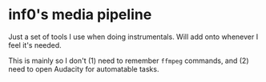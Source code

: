 # inf0's media pipeline

Just a set of tools I use when doing instrumentals. Will add onto whenever I feel it's needed.

This is mainly so I don't (1) need to remember `ffmpeg` commands, and (2) need to open Audacity for automatable tasks.
